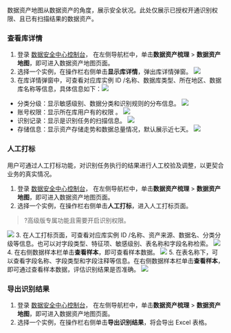数据资产地图从数据资产的角度，展示安全状况。此处仅展示已授权开通识别权限、且已有扫描结果的数据资产。

### 查看库详情
1. 登录 [数据安全中心控制台](https://console.cloud.tencent.com/dsgc/overview)，	在左侧导航栏中，单击**数据资产梳理** > **数据资产地图**，即可进入数据资产地图页面。
2. 选择一个实例，在操作栏右侧单击**显示库详情**，弹出库详情弹窗。
![](https://qcloudimg.tencent-cloud.cn/raw/65326a5a7d9b45b28e3351963c243bd6.png)
3. 在库详情弹窗中，可查看对应库实例 ID /名称、数据库类型、所在地区、数据库名称等信息，具体信息如下：![](https://qcloudimg.tencent-cloud.cn/raw/7a106575e2982eb7d686bc17dee14045.png)
 - 分类分级：显示敏感级别、数据分类和识别规则的分布信息。
![](https://qcloudimg.tencent-cloud.cn/raw/0c95e28858a52d4fedcf408d701a0c6a.png)
 - 账号权限：显示所在库用户有的权限 。
![](https://main.qcloudimg.com/raw/4da94d45f13a97f87a59eb9fc887718f.png) 
 - 识别记录：显示是识别任务的扫描信息。
![](https://main.qcloudimg.com/raw/e1f56e7c263bf3a1d8cd439fad72dbcd.png) 
 - 存储信息：显示资产存储走势和数据总量情况，默认展示近七天。
![](https://main.qcloudimg.com/raw/66427fdb30cdac5710bee6bfcc794fd1.png) 

### 人工打标
用户可通过人工打标功能，对识别任务执行的结果进行人工校验及调整，以更契合业务的真实情况。
1. 登录 [数据安全中心控制台](https://console.cloud.tencent.com/dsgc/overview)，	在左侧导航栏中，单击**数据资产梳理** > **数据资产地图**，即可进入数据资产地图页面。
2. 选择一个实例，在操作栏右侧单击**人工打标**，进入人工打标页面。
>?高级版专属功能且需要开启识别权限。
>
![](https://qcloudimg.tencent-cloud.cn/raw/e245ba7a2eee30704fc284c051831d4d.png)
3. 在人工打标页面，可查看对应库实例 ID /名称、资产来源、数据名、分类分级等信息。也可以对字段类型、特征项、敏感级别、表名称和字段名称检索。
![](https://main.qcloudimg.com/raw/6cf1214f7b51ce9647bd721f2a3bab0c.png)
4. 在右侧数据样本栏单击**查看样本**，即可查看样本数据。
![](https://main.qcloudimg.com/raw/fc11833432748a40415faa4f4779c95d.png)
5. 在表名称下，可以查看字段名称、字段类型和字段注释等信息。在右侧数据样本栏单击**查看样本**，即可通过查看样本数据，评估识别结果是否准确。
![](https://main.qcloudimg.com/raw/a900e363973ef4fad90423abeb488ef9.png)

### 导出识别结果
1. 登录 [数据安全中心控制台](https://console.cloud.tencent.com/dsgc/overview)，	在左侧导航栏中，单击**数据资产梳理** > **数据资产地图**，即可进入数据资产地图页面。
2. 选择一个实例，在操作栏右侧单击**导出识别结果**，将会导出 Excel 表格。

